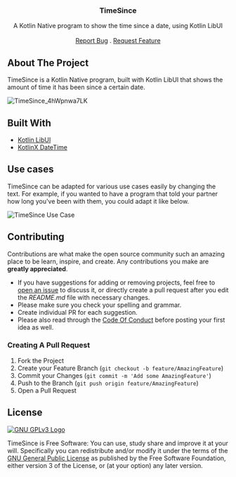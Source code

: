 <p align="center">
  <h3 align="center">TimeSince</h3>
<p align="center">
    A Kotlin Native program to show the time since a date, using Kotlin LibUI
    <br/>
    <br/>
    <a href="https://github.com/BanDev/HashHash/issues">Report Bug</a>
    .
    <a href="https://github.com/BanDev/HashHash/issues">Request Feature</a>
</p>

## About The Project

TimeSince is a Kotlin Native program, built with Kotlin LibUI that shows the amount of time it has been since a certain date.

![TimeSince_4hWpnwa7LK](https://user-images.githubusercontent.com/74878137/163416829-a845e284-21fe-44ce-95c7-e310355d352e.gif)

## Built With

- [Kotlin LibUI](https://github.com/msink/kotlin-libui)
- [KotlinX DateTime](https://github.com/Kotlin/kotlinx-datetime)

## Use cases

TimeSince can be adapted for various use cases easily by changing the text. For example, if you wanted to have a program that told your partner how long you've been with them, you could adapt it like below.

![TimeSince Use Case](https://user-images.githubusercontent.com/74878137/163418392-a1fd9256-f40d-4dd1-8e02-9b1dad0cca97.gif)

## Contributing

Contributions are what make the open source community such an amazing place to be learn, inspire, and create. Any contributions you make are **greatly appreciated**.

* If you have suggestions for adding or removing projects, feel free to [open an issue](https://github.com/BanDev/HashHash/issues/new) to discuss it, or directly create a pull request after you edit the *README.md* file with necessary changes.
* Please make sure you check your spelling and grammar.
* Create individual PR for each suggestion.
* Please also read through the [Code Of Conduct](https://github.com/BanDev/HashHash/blob/main/CODE_OF_CONDUCT.md) before posting your first idea as well.

### Creating A Pull Request

1. Fork the Project
2. Create your Feature Branch (`git checkout -b feature/AmazingFeature`)
3. Commit your Changes (`git commit -m 'Add some AmazingFeature'`)
4. Push to the Branch (`git push origin feature/AmazingFeature`)
5. Open a Pull Request

## License

[![GNU GPLv3 Logo](https://www.gnu.org/graphics/gplv3-127x51.png)](http://www.gnu.org/licenses/gpl-3.0.en.html)

TimeSince is Free Software: You can use, study share and improve it at your will. Specifically you can redistribute and/or modify it under the terms of the [GNU General Public License](http://www.gnu.org/licenses/gpl-3.0.en.html) as published by the Free Software Foundation, either version 3 of the License, or (at your option) any later version.
